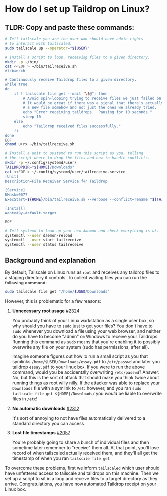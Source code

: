 # How do I set up Taildrop on Linux?

## TLDR: Copy and paste these commands:

```sh
# Tell tailscale you are the user who should have admin rights
# to interact with tailscaled:
sudo tailscale up --operator="${USER}"

# Install a script to loop, receiving files to a given directory.
mkdir -p ~/bin/
cat <<EOF > ~/bin/tailreceive.sh
#!/bin/sh

# Continuously receive Taildrop files to a given directory.
while true
do
	if ! tailscale file get --wait "\$@"; then
		# Avoid spin-looping trying to receive files we just failed on.
		# It would be great if there was a signal that there's actually
		# a new file somehow and not just the ones we already tried.
		echo "Error receiving taildrops.  Pausing for 10 seconds."
		sleep 10
	else
		echo "Taildrop received files successfully."
	fi
done
EOF
chmod u+rx ~/bin/tailreceive.sh

# Install a unit to systemd to run this script as you, telling
# the script where to drop the files and how to handle conflicts.
mkdir -p ~/.config/systemd/user/
TAILDROPDIR="${HOME}/Downloads"
cat <<EOF > ~/.config/systemd/user/tailreceive.service
[Unit]
Description=File Receiver Service for Taildrop

[Service]
UMask=0077
ExecStart=${HOME}/bin/tailreceive.sh --verbose --conflict=rename "${TAILDROPDIR}"

[Install]
WantedBy=default.target

EOF

# Tell systemd to load up your new daemon and check everything is ok.
systemctl --user daemon-reload
systemctl --user start tailreceive
systemctl --user status tailreceive
```

## Background and explanation

By default, Tailscale on Linux runs as `root` and receives any taildrop
files to a staging directory it controls.  To collect waiting files
you can run the following command:

```sh
sudo tailscale file get "/home/$USER/Downloads"
```

However, this is problematic for a few reasons:

1. **Unnecessary root usage** [#2324](https://github.com/tailscale/tailscale/issues/2324)

   You probably think of your Linux workstation as a single user box, so
   why should you have to `sudo` just to get your files?  You don't
   have to `sudo` whenever you download a file using your web browser,
   and neither do you have to become "admin" on Windows to receive your
   Taildrops.  Running this command as `sudo` means that you're enabling
   it to possibly overwrite any file on your system (sudo has permissions,
   after all).

   Imagine someone figures out how to run a small script as you that
   symlinks `/home/$USER/Downloads/essay.pdf` to `/etc/passwd` and later
   you taildrop `essay.pdf` to your linux box.  If you were to run the
   above command, would you be accidentally overwriting `/etc/passwd`?
   Answer: No, but this is the sort of attack that should make you think
   twice about running things as root willy nilly.  If the attacker
   was able to replace your `Downloads` file with a symlink to `/etc`
   however, and you ran `sudo tailscale file get ${HOME}/Downloads/`
   you *would* be liable to overwrite files in `/etc`!


2. **No automatic downloads** [#2312](https://github.com/tailscale/tailscale/issues/2312)

   It's sort of annoying to not have files automatically delivered to
   a standard directory you can access.

3. **Lost file timestamps** [#2057](https://github.com/tailscale/tailscale/issues/2057)

   You're probably going to share a bunch of individual files and then
   sometime later remember to "receive" them all.  At that point, you'll
   lose record of when tailscaled actually received them, and they'll all
   get the timestamp of when you ran `tailscale file get`

To overcome these problems, first we inform `tailscaled` which
user should have unfettered access to tailscale and taildrops on this
machine.  Then we set up a script to sit in a loop and receive files
to a target directory as they arrive.  Congratulations, you have now
automated Taildrop receipt on your Linux box.
